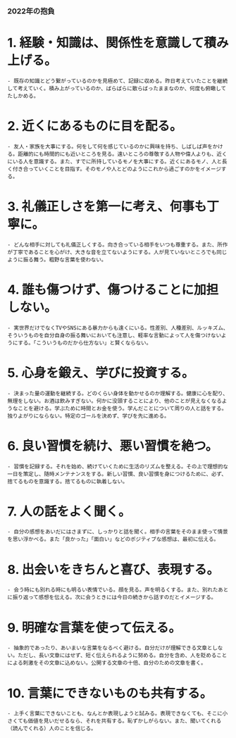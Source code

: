 ### 2022年の抱負

# 1. 経験・知識は、関係性を意識して積み上げる。
	- 既存の知識とどう繋がっているのかを見極めて、記録に収める。昨日考えていたことを継続して考えていく。積み上がっているのか、ばらばらに散らばったままなのか、何度も俯瞰してたしかめる。
# 2. 近くにあるものに目を配る。
	- 友人・家族を大事にする。何をして何を感じているのかに興味を持ち、しばしば声をかける。距離的にも時間的にも近いところを見る。遠いところの尊敬する人物や偉人よりも、近くにいる人を意識する。また、すでに所持しているモノを大事にする。近くにあるモノ、人と長く付き合っていくことを目指す。そのモノや人とどのようにこれから過ごすのかをイメージする。
# 3. 礼儀正しさを第一に考え、何事も丁寧に。
	- どんな相手に対しても礼儀正しくする。向き合っている相手をいつも尊重する。また、所作が丁寧であることを心がけ、大きな音を立てないようにする。人が見ていないところでも同じように振る舞う。粗野な言葉を使わない。
# 4. 誰も傷つけず、傷つけることに加担しない。
	- 実世界だけでなくTVやSNSにある暴力からも遠くにいる。性差別、人種差別、ルッキズム、そういうものを自分自身の振る舞いにおいても注意し、軽率な言動によって人を傷つけないようにする。「こういうものだから仕方ない」と賢くならない。
# 5. 心身を鍛え、学びに投資する。
	- 決まった量の運動を継続する。どのくらい身体を動かせるのか理解する。健康に心を配り、無理をしない。お酒は飲みすぎない。何かに没頭することにより、他のことが見えなくなるようなことを避ける。学ぶために時間とお金を使う。学んだことについて周りの人と話をする。独りよがりにならない。特定のゴールを決めず、学びを先に進める。
# 6. 良い習慣を続け、悪い習慣を絶つ。
	- 習慣を記録する。それを始め、続けていくために生活のリズムを整える。その上で理想的な一日を策定し、随時メンテナンスをする。新しい習慣、良い習慣を身につけるために、必ず、捨てるものを意識する。捨てるものに執着しない。
# 7. 人の話をよく聞く。
	- 自分の感想をあいだにはさまずに、しっかりと話を聞く。相手の言葉をそのまま使って情景を思い浮かべる。また「良かった」「面白い」などのポジティブな感想は、最初に伝える。
# 8. 出会いをきちんと喜び、表現する。
	- 会う時にも別れる時にも明るい表情でいる。顔を見る。声を明るくする。また、別れたあとに振り返って感想を伝える。次に会うときには今日の続きから話すのだとイメージする。
# 9. 明確な言葉を使って伝える。
	- 抽象的であったり、あいまいな言葉をなるべく避ける。自分だけが理解できる文章としない。ただし、長い文章にはせず、短く伝えられるように努める。自分を含め、人を貶めることによる刺激をその文章に込めない。公開する文章の十倍、自分のための文章を書く。
# 10. 言葉にできないものも共有する。　
	- 上手く言葉にできないことも、なんとか表現しようと試みる。表現できなくても、そこに小さくても価値を見いだせるなら、それを共有する。恥ずかしがらない。また、聞いてくれる（読んでくれる）人のことを信じる。
